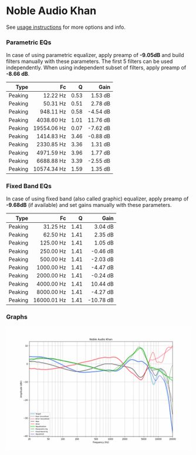 # Noble Audio Khan
See [usage instructions](https://github.com/jaakkopasanen/AutoEq#usage) for more options and info.

### Parametric EQs
In case of using parametric equalizer, apply preamp of **-9.05dB** and build filters manually
with these parameters. The first 5 filters can be used independently.
When using independent subset of filters, apply preamp of **-8.66 dB**.

| Type    | Fc          |    Q | Gain     |
|--------:|------------:|-----:|---------:|
| Peaking | 12.22 Hz    | 0.53 | 1.53 dB  |
| Peaking | 50.31 Hz    | 0.51 | 2.78 dB  |
| Peaking | 948.11 Hz   | 0.58 | -4.54 dB |
| Peaking | 4038.60 Hz  | 1.01 | 11.76 dB |
| Peaking | 19554.06 Hz | 0.07 | -7.62 dB |
| Peaking | 1414.83 Hz  | 3.46 | -0.88 dB |
| Peaking | 2330.85 Hz  | 3.36 | 1.31 dB  |
| Peaking | 4971.59 Hz  | 3.96 | 1.77 dB  |
| Peaking | 6688.88 Hz  | 3.39 | -2.55 dB |
| Peaking | 10574.34 Hz | 1.59 | 1.35 dB  |

### Fixed Band EQs
In case of using fixed band (also called graphic) equalizer, apply preamp of **-9.68dB**
(if available) and set gains manually with these parameters.

| Type    | Fc          |    Q | Gain      |
|--------:|------------:|-----:|----------:|
| Peaking | 31.25 Hz    | 1.41 | 3.04 dB   |
| Peaking | 62.50 Hz    | 1.41 | 2.35 dB   |
| Peaking | 125.00 Hz   | 1.41 | 1.05 dB   |
| Peaking | 250.00 Hz   | 1.41 | -0.46 dB  |
| Peaking | 500.00 Hz   | 1.41 | -2.03 dB  |
| Peaking | 1000.00 Hz  | 1.41 | -4.47 dB  |
| Peaking | 2000.00 Hz  | 1.41 | -0.24 dB  |
| Peaking | 4000.00 Hz  | 1.41 | 10.44 dB  |
| Peaking | 8000.00 Hz  | 1.41 | -4.27 dB  |
| Peaking | 16000.01 Hz | 1.41 | -10.78 dB |

### Graphs
![](./Noble%20Audio%20Khan.png)